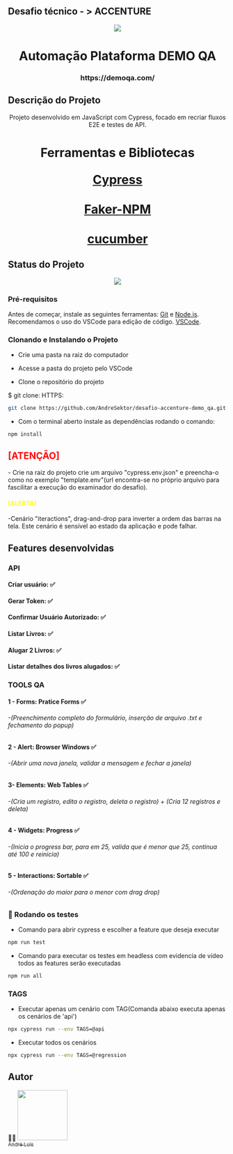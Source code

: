 ## Desafio técnico -  > ACCENTURE


<div>
    <p align="center">
        <img src="https://demoqa.com/images/Toolsqa.jpg"/>
    </p>
</div>


<h1 align="center"> Automação Plataforma DEMO QA</h1>

<h3 align="center">https://demoqa.com/</h3>

## Descrição do Projeto

<p align="center">
    Projeto desenvolvido em JavaScript com Cypress, focado em recriar fluxos E2E e testes de API.
</p>

<h1 align="center">
    <p align="center">Ferramentas e Bibliotecas</p>
    <a href="https://cypress.io/">Cypress</a>
    <br></br>
    <a href="https://www.npmjs.com/package/@faker-js/faker">Faker-NPM</a>
    <br></br>
    <a href="https://cucumber.io/docs/installation/javascript/">cucumber</a>
</h1>

## Status do Projeto

<p align="center">
    <img src="https://img.shields.io/static/v1?label=STATUS&message=%20DESENVOLVIDO&color=GREEN&style=for-the-badge"/>
</p>

### Pré-requisitos

Antes de começar, instale as seguintes ferramentas:
[Git](https://git-scm.com) e [Node.js](https://nodejs.org/en/). 
<br>
Recomendamos o uso do VSCode para edição de código. [VSCode](https://code.visualstudio.com/).


### Clonando e Instalando o Projeto

- Crie uma pasta na raiz do computador

- Acesse a pasta do projeto pelo VSCode 

- Clone o repositório do projeto

$ git clone:
HTTPS: 

```bash
git clone https://github.com/AndreSektor/desafio-accenture-demo_qa.git
```

- Com o terminal aberto instale as dependências rodando o comando:
```
npm install
```
<h2>
<span style="color: red;">[ATENÇÃO]</span> 
</h2>
- Crie na raiz do projeto crie um arquivo "cypress.env.json" e preencha-o como no exemplo "template.env"(url encontra-se no próprio arquivo para fascilitar a execução do examinador do desafio).
<h4>
<span style="color: yellow;">[ALERTA]</span>
</h4>
-Cenário "iteractions", drag-and-drop para inverter a ordem das barras na tela.  
Este cenário é sensível ao estado da aplicação e pode falhar.


## Features desenvolvidas

<h3>API</h1>
<p>
<h4> Criar usuário: ✅ 
<h4> Gerar Token: ✅  
<h4> Confirmar Usuário Autorizado: ✅
<h4> Listar Livros: ✅
<h4> Alugar 2 Livros: ✅
<h4> Listar detalhes dos livros alugados: ✅

</p>

<h3>TOOLS QA</h1>
<p>
<h4> 1 - Forms: Pratice Forms ✅ 
<h6> -(Preenchimento completo do formulário, inserção de arquivo .txt e fechamento do popup)
<h4> 2 - Alert: Browser Windows ✅  
<h6> -(Abrir uma nova janela, validar a mensagem e fechar a janela)
<h4> 3- Elements: Web Tables ✅
<h6> -(Cria um registro, edita o registro, deleta o registro) + (Cria 12 registros e deleta)
<h4> 4 - Widgets: Progress ✅
<h6> -(Inicia o progress bar, para em 25, valida que é menor que 25, continua até 100 e reinicia)
<h4> 5 - Interactions: Sortable ✅
<h6> -(Ordenação do maior para o menor com drag drop)
</p>

### 🎲 Rodando os testes
- Comando para abrir cypress e escolher a feature que deseja executar

```bash
npm run test
```
- Comando para executar os testes em headless com evidencia de vídeo todos as features serão executadas
```bash
npm run all
```

### TAGS
- Executar apenas um cenário com TAG(Comanda abaixo executa apenas os cenários de 'api')

```bash
npx cypress run --env TAGS=@api
```
- Executar todos os cenários
```bash
npx cypress run --env TAGS=@regression
```


## Autor

🧪🐞 [<img src="https://avatars.githubusercontent.com/u/111364510?s=96&v=4" width=115><br><sub>André Luís</sub>](https://github.com/AndreSektor)